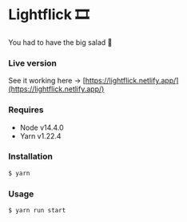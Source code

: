 # Lightflick 🎞

You had to have the big salad 🥗

### Live version

See it working here → [https://lightflick.netlify.app/](https://lightflick.netlify.app/)

### Requires

- Node v14.4.0
- Yarn v1.22.4

### Installation

```sh
$ yarn
```

### Usage

```sh
$ yarn run start
```
